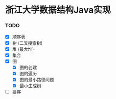 # 浙江大学数据结构Java实现

### TODO

- [x] 顺序表
- [x] 树 (二叉搜索树)
- [x] 堆 (最大堆)
- [x] 集合
- [x] 图
    - [x] 图的创建
    - [x] 图的遍历
    - [x] 图的最小路径问题
    - [x] 最小生成树
- [ ] 排序